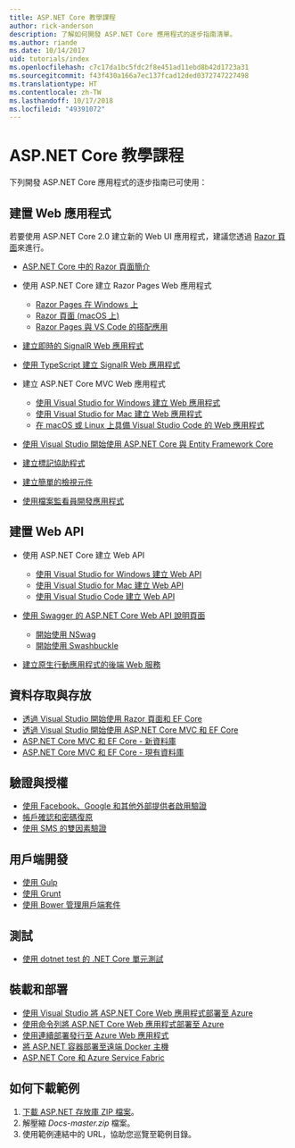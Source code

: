 ```yaml
---
title: ASP.NET Core 教學課程
author: rick-anderson
description: 了解如何開發 ASP.NET Core 應用程式的逐步指南清單。
ms.author: riande
ms.date: 10/14/2017
uid: tutorials/index
ms.openlocfilehash: c7c17da1bc5fdc2f8e451ad11ebd8b42d1723a31
ms.sourcegitcommit: f43f430a166a7ec137fcad12ded0372747227498
ms.translationtype: HT
ms.contentlocale: zh-TW
ms.lasthandoff: 10/17/2018
ms.locfileid: "49391072"
---
```

# <a name="aspnet-core-tutorials"></a>ASP.NET Core 教學課程

下列開發 ASP.NET Core 應用程式的逐步指南已可使用：

## <a name="build-web-apps"></a>建置 Web 應用程式

若要使用 ASP.NET Core 2.0 建立新的 Web UI 應用程式，建議您透過 [Razor 頁面](xref:razor-pages/index)來進行。

* [ASP.NET Core 中的 Razor 頁面簡介](xref:razor-pages/index)
* 使用 ASP.NET Core 建立 Razor Pages Web 應用程式

   * [Razor Pages 在 Windows 上](xref:tutorials/razor-pages/index)
   * [Razor 頁面 (macOS 上)](xref:tutorials/razor-pages-mac/index)
   * [Razor Pages 與 VS Code 的搭配應用](xref:tutorials/razor-pages-vsc/index)  

* [建立即時的 SignalR Web 應用程式](xref:tutorials/signalr)
* [使用 TypeScript 建立 SignalR Web 應用程式](xref:tutorials/signalr-typescript-webpack)

* 建立 ASP.NET Core MVC Web 應用程式

   * [使用 Visual Studio for Windows 建立 Web 應用程式](xref:tutorials/first-mvc-app/index)
   * [使用 Visual Studio for Mac 建立 Web 應用程式](xref:tutorials/first-mvc-app-mac/index)
   * [在 macOS 或 Linux 上具備 Visual Studio Code 的 Web 應用程式](xref:tutorials/first-mvc-app-xplat/index)

* [使用 Visual Studio 開始使用 ASP.NET Core 與 Entity Framework Core](xref:data/ef-mvc/index)
* [建立標記協助程式](xref:mvc/views/tag-helpers/authoring)
* [建立簡單的檢視元件](xref:mvc/views/view-components#walkthrough-creating-a-simple-view-component)
* [使用檔案監看員開發應用程式](xref:tutorials/dotnet-watch)

## <a name="build-web-apis"></a>建置 Web API

* 使用 ASP.NET Core 建立 Web API

  * [使用 Visual Studio for Windows 建立 Web API](xref:tutorials/first-web-api)
  * [使用 Visual Studio for Mac 建立 Web API](xref:tutorials/first-web-api-mac)
  * [使用 Visual Studio Code 建立 Web API](xref:tutorials/web-api-vsc)

* [使用 Swagger 的 ASP.NET Core Web API 說明頁面](xref:tutorials/web-api-help-pages-using-swagger)
  * [開始使用 NSwag](xref:tutorials/get-started-with-nswag)
  * [開始使用 Swashbuckle](xref:tutorials/get-started-with-swashbuckle)

* [建立原生行動應用程式的後端 Web 服務](xref:mobile/native-mobile-backend)

## <a name="data-access-and-storage"></a>資料存取與存放

* [透過 Visual Studio 開始使用 Razor 頁面和 EF Core](xref:data/ef-rp/intro)
* [透過 Visual Studio 開始使用 ASP.NET Core MVC 和 EF Core](xref:data/ef-mvc/index)
* [ASP.NET Core MVC 和 EF Core - 新資料庫](/ef/core/get-started/aspnetcore/new-db)
* [ASP.NET Core MVC 和 EF Core - 現有資料庫](/ef/core/get-started/aspnetcore/existing-db)

## <a name="authentication-and-authorization"></a>驗證與授權

* [使用 Facebook、Google 和其他外部提供者啟用驗證](xref:security/authentication/social/index)
* [帳戶確認和密碼復原](xref:security/authentication/accconfirm)
* [使用 SMS 的雙因素驗證](xref:security/authentication/2fa)

## <a name="client-side-development"></a>用戶端開發

* [使用 Gulp](xref:client-side/using-gulp)
* [使用 Grunt](xref:client-side/using-grunt)
* [使用 Bower 管理用戶端套件](xref:client-side/bower)

## <a name="test"></a>測試

* [使用 dotnet test 的 .NET Core 單元測試](/dotnet/articles/core/testing/unit-testing-with-dotnet-test)

## <a name="host-and-deploy"></a>裝載和部署

* [使用 Visual Studio 將 ASP.NET Core Web 應用程式部署至 Azure](xref:tutorials/publish-to-azure-webapp-using-vs)
* [使用命令列將 ASP.NET Core Web 應用程式部署至 Azure](/azure/app-service/app-service-web-get-started-dotnet)
* [使用連續部署發行至 Azure Web 應用程式](xref:host-and-deploy/azure-apps/azure-continuous-deployment)
* [將 ASP.NET 容器部署至遠端 Docker 主機](/azure/vs-azure-tools-docker-hosting-web-apps-in-docker)
* [ASP.NET Core 和 Azure Service Fabric](/azure/service-fabric/service-fabric-add-a-web-frontend)

<a name="download"></a>
## <a name="how-to-download-a-sample"></a>如何下載範例

1. [下載 ASP.NET 存放庫 ZIP 檔案](https://codeload.github.com/aspnet/Docs/zip/master)。
1. 解壓縮 *Docs-master.zip* 檔案。
1. 使用範例連結中的 URL，協助您巡覽至範例目錄。
